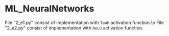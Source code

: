 # ML_NeuralNetworks

File "2_e1.py" consist of implementation with `Tanh` activation function.\n
File "2_e2.py" consist of implementation with `ReLU` activation function.
